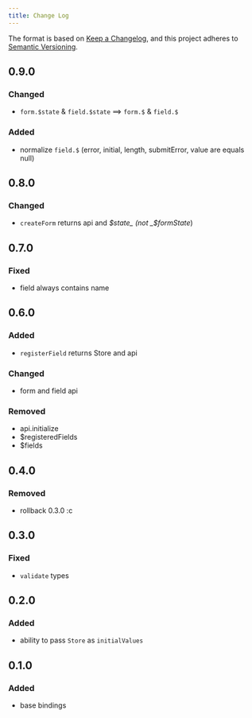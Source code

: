 ```yaml
---
title: Change Log
---
```


The format is based on [Keep a Changelog](https://keepachangelog.com/en/1.0.0/),
and this project adheres to [Semantic Versioning](http://semver.org).

## 0.9.0

### Changed

- `form.$state` & `field.$state` ==> `form.$` & `field.$`

### Added

- normalize `field.$` (error, initial, length, submitError, value are equals null)

## 0.8.0

### Changed

- `createForm` returns api and _$state_ (not _$formState_)

## 0.7.0

### Fixed

- field always contains name

## 0.6.0

### Added

- `registerField` returns Store and api

### Changed

- form and field api

### Removed

- api.initialize
- $registeredFields
- $fields

## 0.4.0

### Removed

- rollback 0.3.0 :c

## 0.3.0

### Fixed

- `validate` types 

## 0.2.0

### Added

- ability to pass `Store` as `initialValues`

## 0.1.0

### Added

- base bindings
